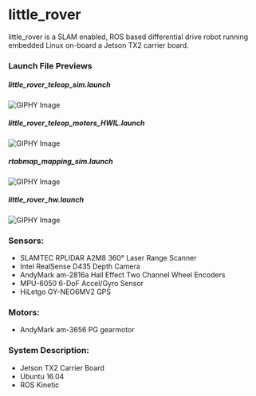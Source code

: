 # little_rover

little_rover is a SLAM enabled, ROS based differential
drive robot running embedded Linux on-board a Jetson TX2 carrier board.


### Launch File Previews
##### little_rover_teleop_sim.launch
![GIPHY Image](https://media.giphy.com/media/Skb0WT4oXqAeKmgHIQ/giphy.gif)

##### little_rover_teleop_motors_HWIL.launch
![GIPHY Image](https://media.giphy.com/media/Z3HhU2yXpo7Hmsh2Va/giphy.gif)

##### rtabmap_mapping_sim.launch
![GIPHY Image](https://media.giphy.com/media/JPTWHpEAxFiVhatUot/giphy.gif)

##### little_rover_hw.launch
![GIPHY Image](https://media.giphy.com/media/0qBzzMY8r7dW2Fz621/giphy.gif)


### Sensors:
* SLAMTEC RPLIDAR A2M8 360&deg; Laser Range Scanner
* Intel RealSense D435 Depth Camera
* AndyMark am-2816a Hall Effect Two Channel Wheel Encoders
* MPU-6050 6-DoF Accel/Gyro Sensor
* HiLetgo GY-NEO6MV2 GPS 

### Motors:
* AndyMark am-3656 PG gearmotor

### System Description:
* Jetson TX2 Carrier Board
* Ubuntu 16.04
* ROS Kinetic


